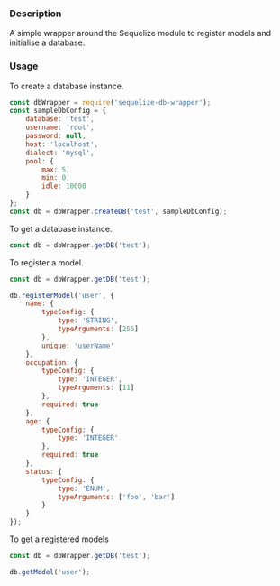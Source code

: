 ### Description

A simple wrapper around the Sequelize module to register models and initialise a database.

### Usage

To create a database instance.

```javascript
const dbWrapper = require('sequelize-db-wrapper');
const sampleDbConfig = {
    database: 'test',
    username: 'root',
    password: null,
    host: 'localhost',
    dialect: 'mysql',
    pool: {
        max: 5,
        min: 0,
        idle: 10000
    }
};
const db = dbWrapper.createDB('test', sampleDbConfig);
```

To get a database instance.

```javascript
const db = dbWrapper.getDB('test');
```

To register a model.

```javascript
const db = dbWrapper.getDB('test');

db.registerModel('user', {
    name: {
        typeConfig: {
            type: 'STRING',
            typeArguments: [255]
        },
        unique: 'userName'
    },
    occupation: {
        typeConfig: {
            type: 'INTEGER',
            typeArguments: [11]
        },
        required: true
    },
    age: {
        typeConfig: {
            type: 'INTEGER'
        },
        required: true
    },
    status: {
        typeConfig: {
            type: 'ENUM',
            typeArguments: ['foo', 'bar']
        }
    }
});
```

To get a registered models

```javascript
const db = dbWrapper.getDB('test');

db.getModel('user');
```
